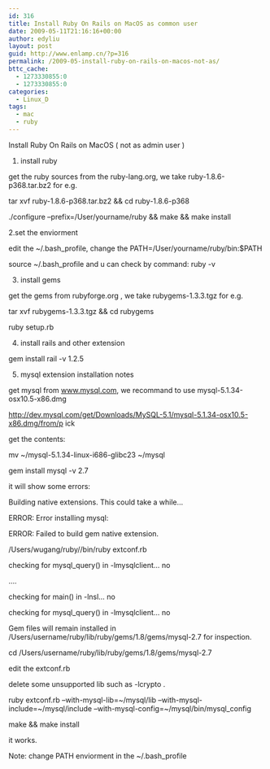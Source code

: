 ```yaml
---
id: 316
title: Install Ruby On Rails on MacOS as common user
date: 2009-05-11T21:16:16+00:00
author: edyliu
layout: post
guid: http://www.enlamp.cn/?p=316
permalink: /2009-05-install-ruby-on-rails-on-macos-not-as/
bttc_cache:
  - 1273330855:0
  - 1273330855:0
categories:
  - Linux_D
tags:
  - mac
  - ruby
---
```

Install Ruby On Rails on MacOS ( not as admin user )

1. install ruby

get the ruby sources from the ruby-lang.org, we take ruby-1.8.6-p368.tar.bz2 for e.g.
  
tar xvf ruby-1.8.6-p368.tar.bz2 && cd ruby-1.8.6-p368
  
./configure &#8211;prefix=/User/yourname/ruby && make && make install

2.set the enviorment
  
edit the ~/.bash_profile, change the PATH=/User/yourname/ruby/bin:$PATH
  
source ~/.bash_profile and u can check by command: ruby -v

3. install gems
  
get the gems from rubyforge.org , we take rubygems-1.3.3.tgz for e.g.
  
tar xvf rubygems-1.3.3.tgz && cd rubygems
  
ruby setup.rb
  
<!--more-->

4. install rails and other extension
  
gem install rail -v 1.2.5

5. mysql extension installation notes
  
get mysql from www.mysql.com, we recommand to use mysql-5.1.34-osx10.5-x86.dmg
  
http://dev.mysql.com/get/Downloads/MySQL-5.1/mysql-5.1.34-osx10.5-x86.dmg/from/p ick
  
get the contents:
  
mv ~/mysql-5.1.34-linux-i686-glibc23 ~/mysql
  
gem install mysql -v 2.7
  
it will show some errors:

Building native extensions. This could take a while&#8230;
  
ERROR: Error installing mysql:
      
ERROR: Failed to build gem native extension.

/Users/wugang/ruby//bin/ruby extconf.rb
  
checking for mysql_query() in -lmysqlclient&#8230; no
  
&#8230;.
  
checking for main() in -lnsl&#8230; no
  
checking for mysql_query() in -lmysqlclient&#8230; no

Gem files will remain installed in /Users/username/ruby/lib/ruby/gems/1.8/gems/mysql-2.7 for inspection.

cd /Users/username/ruby/lib/ruby/gems/1.8/gems/mysql-2.7
  
edit the extconf.rb
  
delete some unsupported lib such as -lcrypto .
  
ruby extconf.rb &#8211;with-mysql-lib=~/mysql/lib &#8211;with-mysql-include=~/mysql/include &#8211;with-mysql-config=~/mysql/bin/mysql_config
  
make && make install

it works.
  
Note: change PATH enviorment in the ~/.bash_profile